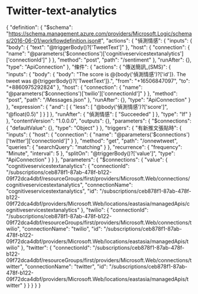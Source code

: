 # Twitter-text-analytics
{
    "definition": {
        "$schema": "https://schema.management.azure.com/providers/Microsoft.Logic/schemas/2016-06-01/workflowdefinition.json#",
        "actions": {
            "偵測情感": {
                "inputs": {
                    "body": {
                        "text": "@triggerBody()?['TweetText']"
                    },
                    "host": {
                        "connection": {
                            "name": "@parameters('$connections')['cognitiveservicestextanalytics']['connectionId']"
                        }
                    },
                    "method": "post",
                    "path": "/sentiment"
                },
                "runAfter": {},
                "type": "ApiConnection"
            },
            "條件": {
                "actions": {
                    "傳送簡訊_(SMS)": {
                        "inputs": {
                            "body": {
                                "body": "The score is @{body('偵測情感')?['id']}. The tweet was @{triggerBody()?['TweetText']}.",
                                "from": "+16506847097",
                                "to": "+8860975292824"
                            },
                            "host": {
                                "connection": {
                                    "name": "@parameters('$connections')['twilio']['connectionId']"
                                }
                            },
                            "method": "post",
                            "path": "/Messages.json"
                        },
                        "runAfter": {},
                        "type": "ApiConnection"
                    }
                },
                "expression": {
                    "and": [
                        {
                            "less": [
                                "@body('偵測情感')?['score']",
                                "@float(0.5)"
                            ]
                        }
                    ]
                },
                "runAfter": {
                    "偵測情感": [
                        "Succeeded"
                    ]
                },
                "type": "If"
            }
        },
        "contentVersion": "1.0.0.0",
        "outputs": {},
        "parameters": {
            "$connections": {
                "defaultValue": {},
                "type": "Object"
            }
        },
        "triggers": {
            "有新推文張貼時": {
                "inputs": {
                    "host": {
                        "connection": {
                            "name": "@parameters('$connections')['twitter']['connectionId']"
                        }
                    },
                    "method": "get",
                    "path": "/onnewtweet",
                    "queries": {
                        "searchQuery": "matching"
                    }
                },
                "recurrence": {
                    "frequency": "Minute",
                    "interval": 5
                },
                "splitOn": "@triggerBody()?['value']",
                "type": "ApiConnection"
            }
        }
    },
    "parameters": {
        "$connections": {
            "value": {
                "cognitiveservicestextanalytics": {
                    "connectionId": "/subscriptions/ceb878f1-87ab-478f-b122-09f72dca4dbf/resourceGroups/first/providers/Microsoft.Web/connections/cognitiveservicestextanalytics",
                    "connectionName": "cognitiveservicestextanalytics",
                    "id": "/subscriptions/ceb878f1-87ab-478f-b122-09f72dca4dbf/providers/Microsoft.Web/locations/eastasia/managedApis/cognitiveservicestextanalytics"
                },
                "twilio": {
                    "connectionId": "/subscriptions/ceb878f1-87ab-478f-b122-09f72dca4dbf/resourceGroups/first/providers/Microsoft.Web/connections/twilio",
                    "connectionName": "twilio",
                    "id": "/subscriptions/ceb878f1-87ab-478f-b122-09f72dca4dbf/providers/Microsoft.Web/locations/eastasia/managedApis/twilio"
                },
                "twitter": {
                    "connectionId": "/subscriptions/ceb878f1-87ab-478f-b122-09f72dca4dbf/resourceGroups/first/providers/Microsoft.Web/connections/twitter",
                    "connectionName": "twitter",
                    "id": "/subscriptions/ceb878f1-87ab-478f-b122-09f72dca4dbf/providers/Microsoft.Web/locations/eastasia/managedApis/twitter"
                }
            }
        }
    }
}
